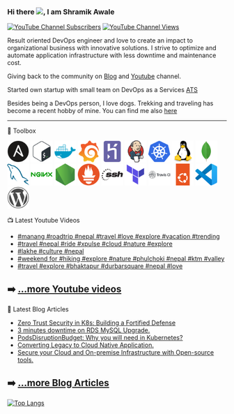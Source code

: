 ### Hi there <img src="https://raw.githubusercontent.com/MartinHeinz/MartinHeinz/master/wave.gif" width="30px">, I am Shramik Awale
[![YouTube Channel Subscribers](https://img.shields.io/youtube/channel/subscribers/UCTmZA3ZlxWh8dG149swJiVA?label=Subscribe%20to%20Nepali%20DevOps&style=social)](https://www.youtube.com/channel/UCTmZA3ZlxWh8dG149swJiVA) [![YouTube Channel Views](https://img.shields.io/youtube/channel/views/UCTmZA3ZlxWh8dG149swJiVA?label=Total%20views%20of%20my%20channel&style=social)](https://www.youtube.com/channel/UCTmZA3ZlxWh8dG149swJiVA/videos)

Result oriented DevOps engineer and love to create an impact to organizational business with innovative solutions. I strive to optimize and automate application infrastructure with less downtime and maintenance cost. 

Giving back to the community on [Blog](https://medium.com/@shramikawale) and [Youtube](https://www.youtube.com/channel/UCTmZA3ZlxWh8dG149swJiVA/videos) channel.

Started own startup with small team on DevOps as a Services [ATS](https://awaketechsolution.com)

Besides being a DevOps person, I love dogs. Trekking and traveling has become a recent hobby of mine. You can find me also [here](https://shramikawale.ml)

---

🧰 Toolbox

<img src="https://github.com/devicons/devicon/blob/master/icons/ansible/ansible-original.svg" alt="Ansible Logo" width="50" height="50" /> <img src="https://github.com/devicons/devicon/blob/master/icons/bash/bash-original.svg" alt="Bash Logo" width="50" height="50" /> <img src="https://github.com/devicons/devicon/blob/master/icons/docker/docker-plain.svg" alt="Docker Logo" width="50" height="50" /> <img src="https://github.com/devicons/devicon/blob/master/icons/grafana/grafana-original.svg" alt="Grafana Logo" width="50" height="50" /> <img src="https://github.com/devicons/devicon/blob/master/icons/heroku/heroku-plain.svg" alt="Heroku Logo" width="50" height="50" /> <img src="https://github.com/devicons/devicon/blob/master/icons/jenkins/jenkins-original.svg" alt="Jenkins Logo" width="50" height="50" /> <img src="https://github.com/devicons/devicon/blob/master/icons/kubernetes/kubernetes-plain.svg" alt="Kubernetes Logo" width="50" height="50" /> <img src="https://github.com/devicons/devicon/blob/master/icons/linux/linux-original.svg" alt="Linux Logo" width="50" height="50" /> <img src="https://github.com/devicons/devicon/blob/master/icons/mongodb/mongodb-original.svg" alt="MongoDB Logo" width="50" height="50" /> <img src="https://github.com/devicons/devicon/blob/master/icons/mysql/mysql-original.svg" alt="mysql Logo" width="50" height="50" /> <img src="https://github.com/devicons/devicon/blob/master/icons/nginx/nginx-original.svg" alt="nginx Logo" width="50" height="50" /> <img src="https://github.com/devicons/devicon/blob/master/icons/nodejs/nodejs-original.svg" alt="nodejs Logo" width="50" height="50" /> <img src="https://github.com/devicons/devicon/blob/master/icons/prometheus/prometheus-original.svg" alt="Prometheus Logo" width="50" height="50" /> <img src="https://github.com/devicons/devicon/blob/master/icons/ssh/ssh-original-wordmark.svg" alt="ssh Logo" width="50" height="50" /> <img src="https://github.com/devicons/devicon/blob/master/icons/terraform/terraform-original.svg" alt="Terrafrom Logo" width="50" height="50" /> <img src="https://github.com/devicons/devicon/blob/master/icons/travis/travis-plain-wordmark.svg" alt="Travis Logo" width="50" height="50" /> <img src="https://github.com/devicons/devicon/blob/master/icons/ubuntu/ubuntu-plain.svg" alt="Ubuntu Logo" width="50" height="50" /> <img src="https://github.com/devicons/devicon/blob/master/icons/vscode/vscode-original.svg" alt="vscode Logo" width="50" height="50" /> <img src="https://github.com/devicons/devicon/blob/master/icons/wordpress/wordpress-plain.svg" alt="Wordpress Logo" width="50" height="50" />

📺 Latest Youtube Videos

<!-- YOUTUBE-VIDEOS-LIST:START -->
- [#manang #roadtrip #nepal #travel #love #explore #vacation #trending](https://www.youtube.com/watch?v=A1JuiPYxGO4)
- [#travel #nepal #ride #xpulse #cloud #nature #explore](https://www.youtube.com/watch?v=XG6NaBpmgTQ)
- [#lakhe #culture #nepal](https://www.youtube.com/watch?v=J3eJg0WkGzA)
- [#weekend for #hiking #explore #nature #phulchoki #nepal #ktm #valley](https://www.youtube.com/watch?v=F3IB8grXhOs)
- [#travel #explore #bhaktapur #durbarsquare #nepal #love](https://www.youtube.com/watch?v=VezEFsfUoT8)
<!-- YOUTUBE-VIDEOS-LIST:END -->

➡️ [...more Youtube videos](https://www.youtube.com/channel/UCTmZA3ZlxWh8dG149swJiVA/videos)
---

📘 Latest Blog Articles

<!-- BLOG-POST-LIST:START -->
- [Zero Trust Security in K8s: Building a Fortified Defense](https://shramikawale.medium.com/zero-trust-security-in-kubernetes-building-a-fortified-defense-cd8f131fa231?source=rss-f8d8178d69b7------2)
- [3 minutes downtime on RDS MySQL Upgrade.](https://shramikawale.medium.com/3-minutes-downtime-on-rds-mysql-upgrade-dc21573353af?source=rss-f8d8178d69b7------2)
- [PodsDisruptionBudget: Why you will need in Kubernetes?](https://shramikawale.medium.com/podsdisruptionbudget-why-you-will-need-in-kubernetes-c939904d590d?source=rss-f8d8178d69b7------2)
- [Converting Legacy to Cloud Native Application.](https://shramikawale.medium.com/cts-converting-legacy-to-cloud-native-application-9c777eb33023?source=rss-f8d8178d69b7------2)
- [Secure your Cloud and On-premise Infrastructure with Open-source tools.](https://shramikawale.medium.com/secure-your-cloud-and-on-premise-infrastructure-with-open-source-tools-e97a6bc41ce6?source=rss-f8d8178d69b7------2)
<!-- BLOG-POST-LIST:END -->

➡️ [...more Blog Articles](https://medium.com/@shramikawale)
---

[![Top Langs](https://github-readme-stats.vercel.app/api/top-langs/?username=shramikawale&show_icons=true&theme=dark)](https://github.com/anuraghazra/github-readme-stats)

<!--
**shramikawale/shramikawale** is a ✨ _special_ ✨ repository because its `README.md` (this file) appears on your GitHub profile.

Here are some ideas to get you started:

- 🔭 I’m currently working on ...
- 🌱 I’m currently learning ...
- 👯 I’m looking to collaborate on ...
- 🤔 I’m looking for help with ...
- 💬 Ask me about ...
- 📫 How to reach me: ...
- 😄 Pronouns: ...
- ⚡ Fun fact: ...
-->
